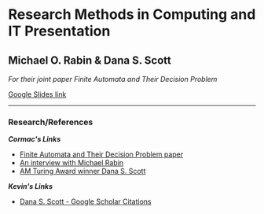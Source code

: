 # Research Methods in Computing and IT Presentation

## Michael O. Rabin & Dana S. Scott
_For their joint paper Finite Automata and Their Decision Problem_

[Google Slides link](https://docs.google.com/presentation/d/1BtM7tCxvdqJ3bj4t8l8zaUQd6WJ1NPKeSDeIeDeVk_M/edit?usp=sharing)

***

### Research/References
_**Cormac's Links**_
* [Finite Automata and Their Decision Problem paper](http://www.cse.chalmers.se/~coquand/AUTOMATA/rs.pdf)
* [An interview with Michael Rabin](https://amturing.acm.org/pdf/RabinTuringTranscript.pdf)
* [AM Turing Award winner Dana S. Scott](https://amturing.acm.org/award_winners/scott_1193622.cfm)

_**Kevin's Links**_
* [Dana S. Scott - Google Scholar Citations](https://scholar.google.nl/citations?user=oaja5KYAAAAJ&hl=en)
